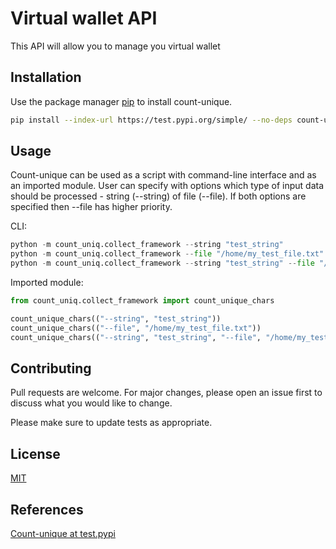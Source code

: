 # Virtual wallet API
This API will allow you to manage you virtual wallet

## Installation
Use the package manager [pip](https://pip.pypa.io/en/stable/) to install count-unique.

```bash
pip install --index-url https://test.pypi.org/simple/ --no-deps count-unique-chars-yurikoste
```

## Usage

Count-unique can be used as a script with command-line interface and as an imported module. User can specify with options which type of input data should be processed - string (--string) of file (--file). If both options are specified then --file has higher priority.

CLI:
```python
python -m count_uniq.collect_framework --string "test_string"
python -m count_uniq.collect_framework --file "/home/my_test_file.txt"
python -m count_uniq.collect_framework --string "test_string" --file "/home/my_test_file.txt"
```
Imported module:
```python
from count_uniq.collect_framework import count_unique_chars

count_unique_chars(("--string", "test_string"))
count_unique_chars(("--file", "/home/my_test_file.txt"))
count_unique_chars(("--string", "test_string", "--file", "/home/my_test_file.txt"))
```

## Contributing
Pull requests are welcome. For major changes, please open an issue first to discuss what you would like to change.

Please make sure to update tests as appropriate.

## License
[MIT](https://choosealicense.com/licenses/mit/)

## References
[Count-unique at test.pypi](https://test.pypi.org/project/count-unique-chars-yurikoste/)

